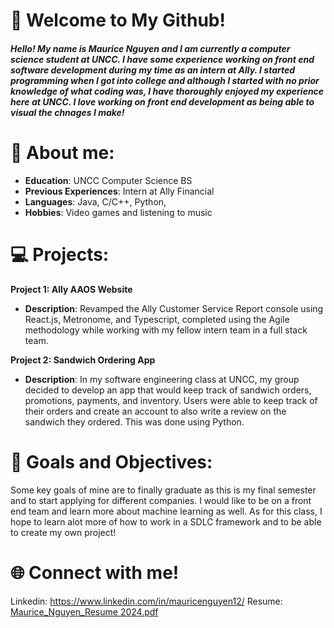 # 🌙 Welcome to My Github! 
##### Hello! My name is Maurice Nguyen and I am currently a computer science student at UNCC. I have some experience working on front end software development during my time as an intern at Ally. I started programming when I got into college and although I started with no prior knowledge of what coding was, I have thoroughly enjoyed my experience here at UNCC. I love working on front end development as being able to visual the chnages I make!

# 🐇 About me: 
- **Education**: UNCC Computer Science BS
- **Previous Experiences**: Intern at Ally Financial
- **Languages**: Java, C/C++, Python, 
- **Hobbies**: Video games and listening to music

# 💻 Projects: 

**Project 1: Ally AAOS Website**
 - **Description**:  Revamped the Ally Customer Service Report console using React.js, Metronome, and Typescript, completed using the Agile methodology while working with my fellow intern team in a full stack team.

**Project 2: Sandwich Ordering App**
- **Description**:  In my software engineering class at UNCC, my group decided to develop an app that would keep track of sandwich orders, promotions, payments, and inventory. Users were able to keep track of their orders and create an account to also write a review on the sandwich they ordered. This was done using Python.

# 💫 Goals and Objectives: 
Some key goals of mine are to finally graduate as this is my final semester and to start applying for different companies. I would like to be on a front end team and learn more about machine learning as well. As for this class, I hope to learn alot more of how to work in a SDLC framework and to be able to create my own project!

# 🌐 Connect with me!

Linkedin: https://www.linkedin.com/in/mauricenguyen12/ 
Resume: [Maurice_Nguyen_Resume 2024.pdf](https://github.com/user-attachments/files/16718392/Maurice_Nguyen_Resume.2024.pdf)
